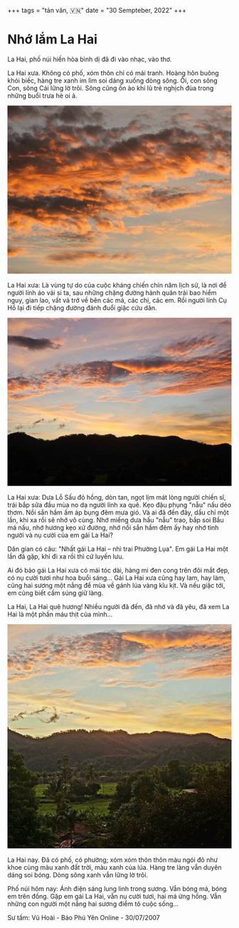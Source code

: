 +++
tags = "tản văn, 🇻🇳"
date = "30 Sempteber, 2022"
+++

# Nhớ lắm La Hai

La Hai, phố núi hiền hòa bình dị đã đi vào nhạc, vào thơ.

La Hai xưa. Không có phố, xóm thôn chỉ có mái tranh. Hoàng hôn buông khói biếc, hàng tre xanh im lìm soi dáng xuống dòng sông. Ôi, con sông Con, sông Cái lững lờ trôi. Sông cũng ồn ào khi lũ trẻ nghịch đùa trong những buổi trưa hè oi ả.

![Trời La Hai về chiều](./troi-chieu-la-hai.JPG)

La Hai xưa: Là vùng tự do của cuộc kháng chiến chín năm lịch sử, là nơi để người lính áo vải si ta, sau những chặng đường hành quân trải bao hiểm nguy, gian lao, vất vả trở về bên các má, các chị, các em. Rồi người lính Cụ Hồ lại đi tiếp chặng đường đánh đuổi giặc cứu dân.

![Dãy núi La Hiên](./day-nui-la-hien.JPG)

La Hai xưa: Dưa Lỗ Sấu đỏ hồng, dòn tan, ngọt lịm mát lòng người chiến sĩ, trái bắp sữa đầu mùa no dạ người lính xa quê. Kẹo đậu phụng "nẫu" nấu dẻo thơm. Nồi sắn hầm ấm áp bụng đêm mưa gió. Và ai đã đến đây, dầu chỉ một lần, khi xa rồi sẽ nhớ vô cùng. Nhớ miếng dưa hấu "nẫu" trao, bắp soi Bầu má nấu, nhớ hương kẹo xứ đường, nhớ nồi sắn hầm đêm ấy hay nhớ tình người và nụ cười của em gái La Hai?

Dân gian có câu: "Nhất gái La Hai – nhì trai Phường Lụa". Em gái La Hai một lần đã gặp, khi đi xa rồi thì cứ luyến lưu.

Ai đó bảo gái La Hai xưa có mái tóc dài, hàng mi đen cong trên đôi mắt đẹp, có nụ cười tươi như hoa buổi sáng... Gái La Hai xưa cũng hay lam, hay làm, cũng hai sương một nắng để mùa về gánh lúa vàng kĩu kịt. Và nếu giặc tới, em cũng biết cầm súng giữ làng.

La Hai, La Hai quê hương! Nhiều người đã đến, đã nhớ và đã yêu, đã xem La Hai là một phần máu thịt của mình…

![Thôn xóm La Hai](./thon-xom-la-hai.JPG)

La Hai nay. Đã có phố, có phường; xóm xóm thôn thôn màu ngói đỏ như khoe cùng màu xanh đất trời, màu xanh của lúa. Hàng tre làng vẫn duyên dáng soi bóng. Dòng sông xanh vẫn lững lờ trôi.

Phố núi hôm nay: Ánh điện sáng lung linh trong sương. Vẫn bóng má, bóng em trên đồng. Gặp em gái La Hai, vẫn nụ cười tươi, hai má ửng hồng. Vẫn những con người một nắng hai sương điểm tô cuộc sống...

Sư tầm: Vũ Hoài - Báo Phú Yên Online - 30/07/2007
